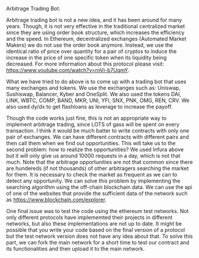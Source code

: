 
Arbitrage Trading Bot:

Arbitrage trading bot is not a new idea, and it has been around for many years. Though, it is not very effective in the traditional centralized market since they are using order book structure, which increases the efficiency and the speed.
In Ethereum, decentralized exchanges (Automated Market Makers) we do not use the order book anymore. Instead, we use the identical ratio of price over quantity for a pair of cryptos to induce the increase in the price of one specific token when its liquidity being decreased. For more information about this protocol please visit: https://www.youtube.com/watch?v=rnVi-b7UqmY.

What we have tried to do above is to come up with a trading bot that uses many exchanges and tokens. We use the exchanges such as: Uniswap, Sushiswap, Balancer, Kyber and OneSplit. We also used the tokens DAI, LINK, WBTC, COMP, BAND, MKR, UNI, YFI, SNX, PNK, OMG, REN, CRV. We also used dy/dx to get flashloans as leverage to increase the payoff. 

Though the code works just fine, this is not an appropriate way to implement arbitrage trading, since LOTS of gass will be spent on every transaction. I think it would be much batter to write contracts with only one pair of exchanges. We can have different contracts with different pairs and then call them when we find out opportunities. This will take us to the second problem: how to realize the opportunities? We used Infura above but it will only give us around 10000 requests in a day, which is not that much. Note that the arbitrage opportunities are not that common since there are hundereds (if not thousands) of other arbitragers searching the market for them. It is necessary to check the market as frequent as we can to detect any opportunity. We can solve this problem by implementing the searching algorithm using the off-chain blockchain data. We can use the api of one of the websites that provide the sufficient data of the network such as https://www.blockchain.com/explorer.

One final issue was to test the code using the ethereum test networks. Not only different protocols have implememted their projects in different networks, but also these implementations are not up to date. It might be possible that you write your code based on the final version of a protocol but the test network version does not have any idea about that. To solve this part, we can fork the main network for a short time to test our contract and its functionalities and then upload it to the main network.

